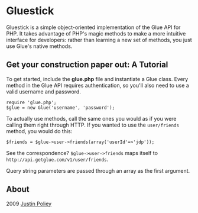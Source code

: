 # Gluestick

Gluestick is a simple object-oriented implementation of the Glue API for PHP.
It takes advantage of PHP's magic methods to make a more intuitive interface for developers:
rather than learning a new set of methods, you just use Glue's native methods.

## Get your construction paper out: A Tutorial

To get started, include the **glue.php** file and instantiate a Glue class.
Every method in the Glue API requires authentication, so you'll also need to use a valid username and password.

    require 'glue.php';
    $glue = new Glue('username', 'password');

To actually use methods, call the same ones you would as if you were calling them right through HTTP.
If you wanted to use the `user/friends` method, you would do this:

    $friends = $glue->user->friends(array('userId'=>'jdp'));

See the correspondence? `$glue->user->friends` maps itself to `http://api.getglue.com/v1/user/friends`.

Query string parameters are passed through an array as the first argument.

## About

2009 [Justin Poliey](http://justinpoliey.com)
